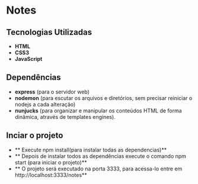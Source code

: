 # Notes


## Tecnologias Utilizadas

- **HTML**
- **CSS3**
- **JavaScript**


## Dependências

- **express** (para o servidor web)
- **nodemon** (para escutar os arquivos e diretórios, sem precisar reiniciar o nodejs a cada alteração)
- **nunjucks** (para organizar e manipular os conteúdos HTML de forma dinâmica, através de templates engines).

## Inciar o projeto

- ** Execute npm install(para instalar todas as dependencias)**
- ** Depois de instalar todos as dependências execute o comando npm start (para iniciar o projeto)**
- ** O projeto será executado na porta 3333, para acessa-lo entre em http://localhost:3333/notes**
